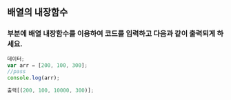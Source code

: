 ## 배열의 내장함수

### <pass>부분에 배열 내장함수를 이용하여 코드를 입력하고 다음과 같이 출력되게 하세요.

```javascript
데이터;
var arr = [200, 100, 300];
//pass
console.log(arr);

출력[(200, 100, 10000, 300)];
```
